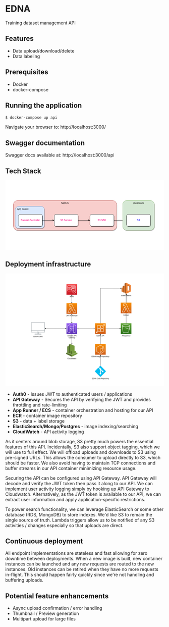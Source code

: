 # EDNA

Training dataset management API

## Features

- Data upload/download/delete
- Data labeling

## Prerequisites

- Docker
- docker-compose

## Running the application

```
$ docker-compose up api
```

Navigate your browser to: http://localhost:3000/

## Swagger documentation

Swagger docs available at: http://localhost:3000/api

## Tech Stack

![Tech Stack](./docs/techstack.png)

## Deployment infrastructure

![Deployment](./docs/deployment.png)

- **Auth0** - Issues JWT to authenticated users / applications
- **API Gateway** - Secures the API by verifying the JWT and provides throttling and rate-limiting
- **App Runner / ECS** - container orchestration and hosting for our API
- **ECR** - container image repository
- **S3** - data + label storage
- **ElasticSearch/Mongo/Postgres** - image indexing/searching
- **CloudWatch** - API activity logging

As it centers around blob storage, S3 pretty much powers the essential features of this API. Incidentally, S3 also support object tagging, which we will use to full effect. We will offload uploads and downloads to S3 using pre-signed URLs. This allows the consumer to upload directly to S3, which should be faster. We also avoid having to maintain TCP connections and buffer streams in our API container minimizing resource usage.  

Securing the API can be configured using API Gateway. API Gateway will decode and verify the JWT token then pass it along to our API. We can implement user activity logging simply by hooking up API Gateway to Cloudwatch. Alternatively, as the JWT token is available to our API, we can extract user information and apply application-specific restrictions.

To power search functionality, we can leverage ElasticSearch or some other database (RDS, MongoDB) to store indexes. We'd like S3 to remain the single source of truth. Lambda triggers allow us to be notified of any S3 activities / changes especially so that uploads are direct.

## Continuous deployment

All endpoint implementations are stateless and fast allowing for zero downtime between deployments. When a new image is built, new container instances can be launched and any new requests are routed to the new instances. Old instances can be retired when they have no more requests in-flight. This should happen fairly quickly since we're not handling and buffering uploads.

## Potential feature enhancements

- Async upload confirmation / error handling
- Thumbnail / Preview generation
- Multipart upload for large files
